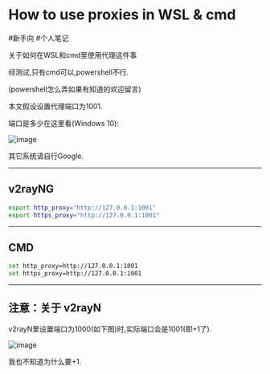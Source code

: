 # How to use proxies in WSL & cmd
\#新手向
\#个人笔记

关于如何在WSL和cmd里使用代理这件事

经测试,只有cmd可以,powershell不行.

(powershell怎么弄如果有知道的欢迎留言)

本文假设设置代理端口为1001.

端口是多少在这里看(Windows 10):

![image](https://user-images.githubusercontent.com/80948381/116337014-14fb0080-a80c-11eb-8c2c-1af295cb690c.png)

其它系统请自行Google.

---
v2rayNG
---
```sh
export http_proxy="http://127.0.0.1:1001"
export https_proxy="http://127.0.0.1:1001"
```
---
CMD
---
```sh
set http_proxy=http://127.0.0.1:1001
set https_proxy=http://127.0.0.1:1001
```
---
注意：关于 v2rayN
---
v2rayN里设置端口为1000(如下图)时,实际端口会是1001(即+1了).

![image](https://user-images.githubusercontent.com/80948381/116334722-4376dc80-a808-11eb-8b6f-0db5a7a55daa.png)

我也不知道为什么要+1.
